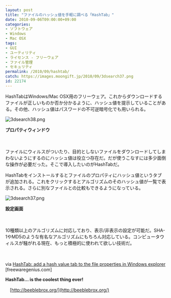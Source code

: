 ```yaml
---
layout: post
title: "ファイルのハッシュ値を手軽に調べる「HashTab」"
date: 2010-09-06T09:00:00+09:00
categories:
- ソフトウェア
- Windows
- Mac OSX
tags: 
- GUI
- ユーティリティ
- ライセンス - フリーウェア
- ファイル管理
- セキュリティ
permalink: /2010/09/hashtab/
catch: https://images.moongift.jp/2010/09/3dsearch37.png
id: 22174
---
```

HashTabはWindows/Mac OSX用のフリーウェア。これからダウンロードするファイルが正しいものか否か分かるように、ハッシュ値を提示していることがある。その他、ハッシュ値はパスワードの不可逆暗号化でも用いられる。

  

![3dsearch38.png](https://images.moongift.jp/2010/09/3dsearch38.png)  
  
**プロパティウィンドウ**

  

　

  

ファイルにウィルスがついたり、目的としないファイルをダウンロードしてしまわないようにするのにハッシュ値は役立つ存在だ。だが使うこなすには多少面倒な操作が必要だった。そこで導入したいのがHashTabだ。

  
<!--more-->

HashTabをインストールするとファイルのプロパティにハッシュ値というタブが追加される。これをクリックするとアルゴリズムのそのハッシュ値が一覧で表示される。さらに別なファイルとの比較もできるようになっている。

  

![3dsearch37.png](https://images.moongift.jp/2010/09/3dsearch37.png)  
  
**設定画面**

  

　

  

10種類以上のアルゴリズムに対応しており、表示/非表示の設定が可能だ。SHA-1やMD5のような有名なアルゴリズムにもちろん対応している。コンピュータウィルスが騒がれる現在、もっと積極的に使われて欲しい技術だ。

  

　

  

via [HashTab: add a hash value tab to the file properties in Windows explorer](http://www.freewaregenius.com/2010/08/30/hashtab-add-a-hash-value-tab-to-the-file-properties-in-windows-explorer/) [freewaregenius.com]

  

**HashTab... is the coolest thing ever!**  
  
　[http://beeblebrox.org/](http://beeblebrox.org/)

  
